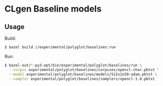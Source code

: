 # CLgen Baseline models

## Usage

Build:

```sh
$ bazel build //experimental/polyglot/baselines:run
```

Run:

```sh
$ bazel-out/*-py3-opt/bin/experimental/polyglot/baselines/run \
  --corpus experimental/polyglot/baselines/corpuses/opencl-char.pbtxt \
  --model experimental/polyglot/baselines/models/512x2x50-adam.pbtxt \
  --sampler experimental/polyglot/baselines/samplers/opencl-1.0.pbtxt
```
